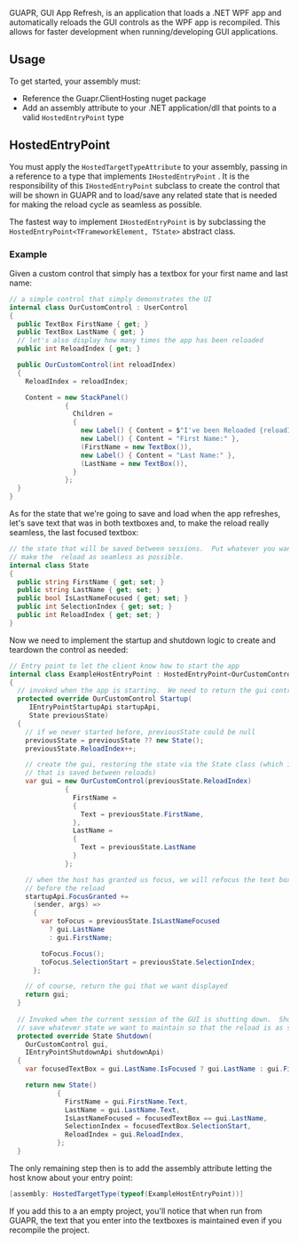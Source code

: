 GUAPR, GUI App Refresh, is an application that loads a .NET WPF app and automatically reloads the GUI controls as the WPF app is recompiled.  This allows for faster development when running/developing GUI applications.

## Usage

To get started, your assembly must:

- Reference the Guapr.ClientHosting nuget package
- Add an assembly attribute to your .NET application/dll that points to a valid `HostedEntryPoint` type

## HostedEntryPoint

You must apply the `HostedTargetTypeAttribute` to your assembly, passing in a reference to a type that implements `IHostedEntryPoint` .  It is the responsibility of this `IHostedEntryPoint`  subclass to create the control that will be shown in GUAPR and to load/save any related state that is needed for making the reload cycle as seamless as possible.

The fastest way to implement `IHostedEntryPoint` is by subclassing the `HostedEntryPoint<TFrameworkElement, TState>` abstract class.

### Example

Given a custom control that simply has a textbox for your first name and last name:

```csharp
// a simple control that simply demonstrates the UI
internal class OurCustomControl : UserControl
{
  public TextBox FirstName { get; }
  public TextBox LastName { get; }
  // let's also display how many times the app has been reloaded
  public int ReloadIndex { get; }

  public OurCustomControl(int reloadIndex)
  {
    ReloadIndex = reloadIndex;

    Content = new StackPanel()
              {
                Children =
                {
                  new Label() { Content = $"I've been Reloaded {reloadIndex} time(s)" },
                  new Label() { Content = "First Name:" },
                  (FirstName = new TextBox()),
                  new Label() { Content = "Last Name:" },
                  (LastName = new TextBox()),
                }
              };
  }
}
```

As for the state that we're going to save and load when the app refreshes, let's save  text that was in both textboxes and, to make the reload really seamless, the last focused textbox:

```csharp
// the state that will be saved between sessions.  Put whatever you want in here to
// make the  reload as seamless as possible. 
internal class State
{
  public string FirstName { get; set; }
  public string LastName { get; set; }
  public bool IsLastNameFocused { get; set; }
  public int SelectionIndex { get; set; }
  public int ReloadIndex { get; set; }
}
```

Now we need to implement the startup and shutdown logic to create and teardown the control as needed:

```csharp
// Entry point to let the client know how to start the app
internal class ExampleHostEntryPoint : HostedEntryPoint<OurCustomControl, State>
{
  // invoked when the app is starting.  We need to return the gui control here 
  protected override OurCustomControl Startup(
     IEntryPointStartupApi startupApi,
     State previousState)
  {
    // if we never started before, previousState could be null
    previousState = previousState ?? new State();
    previousState.ReloadIndex++;

    // create the gui, restoring the state via the State class (which is the only thing
    // that is saved between reloads) 
    var gui = new OurCustomControl(previousState.ReloadIndex)
              {
                FirstName =
                {
                  Text = previousState.FirstName,
                },
                LastName =
                {
                  Text = previousState.LastName
                }
              };

    // when the host has granted us focus, we will refocus the text box that had focus
    // before the reload
    startupApi.FocusGranted +=
      (sender, args) =>
      {
        var toFocus = previousState.IsLastNameFocused
          ? gui.LastName
          : gui.FirstName;

        toFocus.Focus();
        toFocus.SelectionStart = previousState.SelectionIndex;
      };

    // of course, return the gui that we want displayed
    return gui;
  }
    
  // Invoked when the current session of the GUI is shutting down.  Should be used to 
  // save whatever state we want to maintain so that the reload is as seamless as possible
  protected override State Shutdown(
    OurCustomControl gui,
    IEntryPointShutdownApi shutdownApi)
  {
    var focusedTextBox = gui.LastName.IsFocused ? gui.LastName : gui.FirstName;

    return new State()
            {
              FirstName = gui.FirstName.Text,
              LastName = gui.LastName.Text,
              IsLastNameFocused = focusedTextBox == gui.LastName,
              SelectionIndex = focusedTextBox.SelectionStart,
              ReloadIndex = gui.ReloadIndex,
            };
  }
```

The only remaining step then is to add the assembly attribute letting the host know about your entry point:

```csharp
[assembly: HostedTargetType(typeof(ExampleHostEntryPoint))]
```

If you add this to a an empty project, you'll notice that when run from GUAPR, the text that you enter into the textboxes is maintained even if you recompile the project.